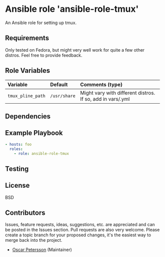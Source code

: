 # Ansible role 'ansible-role-tmux'

An Ansible role for setting up tmux.

## Requirements
Only tested on Fedora, but might very well work for quite a few other distros. Feel free to provide feedback.

## Role Variables
| Variable		| Default		| Comments (type) |
| :---			| :---			| :---		  |
| `tmux_pline_path` | `/usr/share` | Might vary with different distros. If so, add in vars/<dist>.yml | 

## Dependencies

## Example Playbook
```Yaml
- hosts: foo
  roles:
    - role: ansible-role-tmux
```

## Testing


## License

BSD

## Contributors

Issues, feature requests, ideas, suggestions, etc. are appreciated and can be posted in the Issues section. Pull requests are also very welcome. Please create a topic branch for your proposed changes, it's the easiest way to merge back into the project.

- [Oscar Petersson](https://github.com/oscpe262/) (Maintainer)
